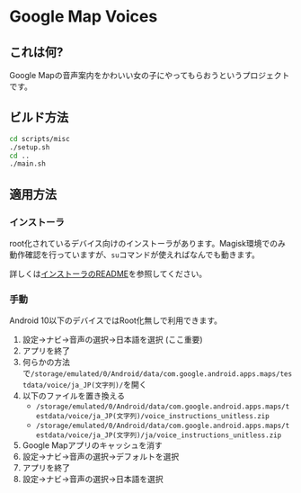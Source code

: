 # Google Map Voices

## これは何?

Google Mapの音声案内をかわいい女の子にやってもらおうというプロジェクトです。

## ビルド方法

```bash
cd scripts/misc
./setup.sh
cd ..
./main.sh
```

## 適用方法

### インストーラ

root化されているデバイス向けのインストーラがあります。Magisk環境でのみ動作確認を行っていますが、`su`コマンドが使えればなんでも動きます。

詳しくは[インストーラのREADME](./scripts/installer/README.md)を参照してください。

### 手動

Android 10以下のデバイスではRoot化無しで利用できます。

1. 設定→ナビ→音声の選択→日本語を選択 (ここ重要)
2. アプリを終了
3. 何らかの方法で`/storage/emulated/0/Android/data/com.google.android.apps.maps/testdata/voice/ja_JP(文字列)/`を開く
4. 以下のファイルを置き換える
   - `/storage/emulated/0/Android/data/com.google.android.apps.maps/testdata/voice/ja_JP(文字列)/voice_instructions_unitless.zip`
   - `/storage/emulated/0/Android/data/com.google.android.apps.maps/testdata/voice/ja_JP(文字列)/ja/voice_instructions_unitless.zip`
5. Google Mapアプリのキャッシュを消す
6. 設定→ナビ→音声の選択→デフォルトを選択
7. アプリを終了
8. 設定→ナビ→音声の選択→日本語を選択

